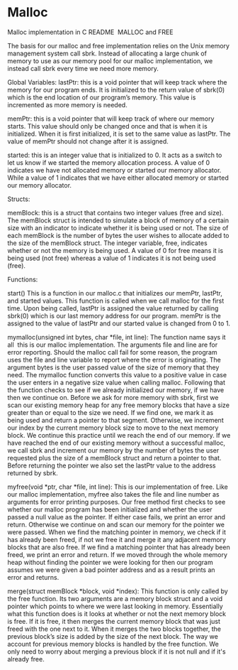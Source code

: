 # Malloc
Malloc implementation in C
README ­ MALLOC and FREE

The basis for our malloc and free implementation relies on the Unix memory management
system call sbrk. Instead of allocating a large chunk of memory to use as our memory pool for
our malloc implementation, we instead call sbrk every time we need more memory.

Global Variables​:
lastPtr​: this is a void pointer that will keep track where the memory for our program ends. It is
initialized to the return value of sbrk(0) which is the end location of our program’s memory. This
value is incremented as more memory is needed.

memPtr​: this is a void pointer that will keep track of where our memory starts. This value
should only be changed once and that is when it is initialized. When it is first initialized, it is set
to the same value as lastPtr. The value of memPtr should not change after it is assigned.

started​: this is an integer value that is initialized to 0. It acts as a switch to let us know if we
started the memory allocation process. A value of 0 indicates we have not allocated memory or
started our memory allocator. While a value of 1 indicates that we have either allocated memory
or started our memory allocator.

Structs:

memBlock​: this is a struct that contains two integer values (free and size). The memBlock struct
is intended to simulate a block of memory of a certain size with an indicator to indicate whether
it is being used or not. The size of each memBlock is the number of bytes the user wishes to
allocate added to the size of the memBlock struct. The integer variable, free, indicates whether or
not the memory is being used. A value of 0 for free means it is being used (not free) whereas a
value of 1 indicates it is not being used (free).

Functions​:

start()
This is a function in our malloc.c that initializes our memPtr, lastPtr, and started values. This
function is called when we call malloc for the first time. Upon being called, lastPtr is assigned
the value returned by calling sbrk(0) which is our last memory address for our program. memPtr
is the assigned to the value of lastPtr and our started value is changed from 0 to 1.

mymalloc(unsigned int bytes, char *file, int line)​:
The function name says it all ­ this is our malloc implementation. The arguments file and line are
for error reporting. Should the malloc call fail for some reason, the program uses the file and line
variable to report where the error is originating. The argument bytes is the user passed value of
the size of memory that they need. The mymalloc function converts this value to a positive value
in case the user enters in a negative size value when calling malloc. Following that the function
checks to see if we already initialized our memory, if we have then we continue on. Before we
ask for more memory with sbrk, first we scan our existing memory heap for any free memory
blocks that have a size greater than or equal to the size we need. If we find one, we mark it as
being used and return a pointer to that segment. Otherwise, we increment our index by the
current memory block size to move to the next memory block. We continue this practice until we
reach the end of our memory. If we have reached the end of our existing memory without a
successful malloc, we call sbrk and increment our memory by the number of bytes the user
requested plus the size of a memBlock struct and return a pointer to that. Before returning the
pointer we also set the lastPtr value to the address returned by sbrk.

myfree(void *ptr, char *file, int line)​:
This is our implementation of free. Like our malloc implementation, myfree also takes the file
and line number as arguments for error printing purposes. Our free method first checks to see
whether our malloc program has been initialized and whether the user passed a null value as the
pointer. If either case fails, we print an error and return. Otherwise we continue on and scan our
memory for the pointer we were passed. When we find the matching pointer in memory, we
check if it has already been freed, if not we free it and merge it any adjacent memory blocks that
are also free. If we find a matching pointer that has already been freed, we print an error and
return. If we moved through the whole memory heap without finding the pointer we were
looking for then our program assumes we were given a bad pointer address and as a result prints
an error and returns.

merge(struct memBlock *block, void *index)​:
This function is only called by the free function. Its two arguments are a memory block struct
and a void pointer which points to where we were last looking in memory. Essentially what this
function does is it looks at whether or not the next memory block is free. If it is free, it then
merges the current memory block that was just freed with the one next to it. When it merges the
two blocks together, the previous block’s size is added by the size of the next block. The way we
account for previous memory blocks is handled by the free function. We only need to worry
about merging a previous block if it is not null and if it's already free.
